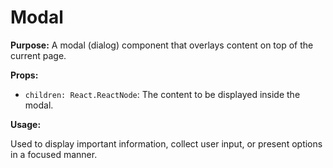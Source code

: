 # Modal

**Purpose:** A modal (dialog) component that overlays content on top of the current page.

**Props:**

- `children: React.ReactNode`: The content to be displayed inside the modal.

**Usage:**

Used to display important information, collect user input, or present options in a focused manner.